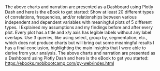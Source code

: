 # 
The above charts and narration are presented as a Dashboard using Plotly Dash and here is the eBook to get started:
Show at least 20 different types of correlations, frequencies, and/or relationships between various independent and dependent variables with meaningful plots of 5 
different types. I Explained my assumptions and my findings before and after every plot. 
Every plot has a title and x/y axis has legible labels without any label overlaps.
Use 3 queries, like using select, group by, segmentation, etc., which does not produce charts but will bring out some meaningful results
I has a final conclusion, highlighting the main insights that I were able to derive from your analysis.
The above charts and narration are presented as a Dashboard using Plotly Dash and here is the eBook to get you started: https://ebooks.mobibootcamp.com/py-web/index.html
